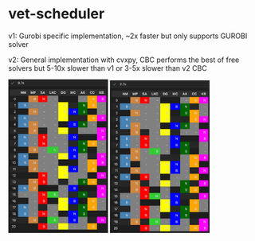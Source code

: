 # vet-scheduler
v1: Gurobi specific implementation, ~2x faster but only supports GUROBI solver

v2: General implementation with cvxpy, CBC performs the best of free solvers but 5-10x slower than v1 or 3-5x slower than v2 CBC

<img src="./doc/ex1_cbc_solution.png" alt="gurobi" width="200"/>
<img src="./doc/ex1_gurobi_solution.png" alt="gurobi" width="200"/>